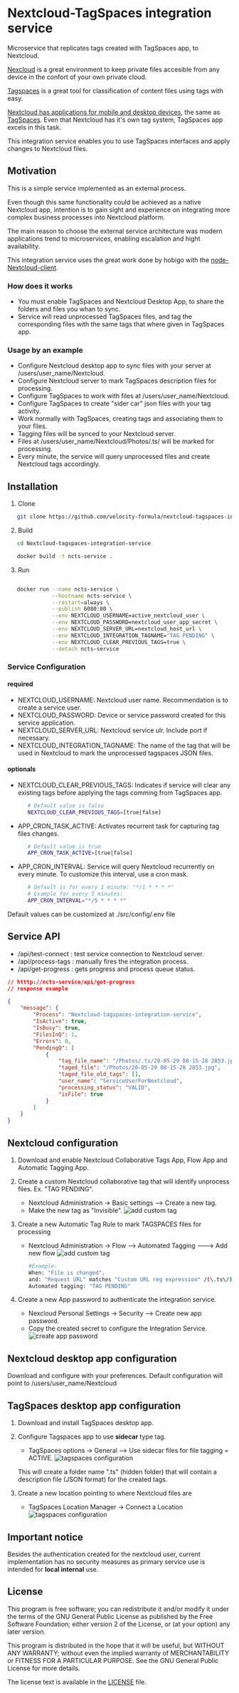 # Nextcloud-TagSpaces integration service

Microservice that replicates tags created with TagSpaces app, to Nextcloud.

[Nexcloud](https://nextcloud.com/) is a great environment to keep private files accesible from any device in the confort of your own private cloud.

[Tagspaces](https://www.tagspaces.org) is a great tool for classification of content files using tags with easy.

[Nextcloud has applications for mobile and desktop devices](https://github.com/nextcloud/desktop), the same as [TagSpaces](https://github.com/tagspaces/tagspaces).
Even that Nextcloud has it's own tag system, TagSpaces app excels in this task.

This integration service enables you to use TagSpaces interfaces and apply changes to Nextcloud files.

## Motivation

This is a simple service implemented as an external process.

Even though this same functionality could be achieved as a native Nextcloud app, intention is to gain sight and experience on integrating more complex business processes into Nextcloud platform.

The main reason to choose the external service architecture was modern applications trend to microservices, enabling escalation and hight availability.

This integration service uses the great work done by hobigo with the [node-Nextcloud-client](https://github.com/hobigo/Nextcloud-node-client).

### How does it works

- You must enable TagSpaces and Nextcloud Desktop App, to share the folders and files you whan to sync.
- Service will read unprocessed TagSpaces files, and tag the corresponding files with the same tags that where given in TagSpaces app.

### Usage by an example

- Configure Nextcloud desktop app to sync files with your server at /users/user_name/Nextcloud.
- Configure Nextcloud server to mark TagSpaces description files for processing.
- Configure TagSpaces to work with files at /users/user_name/Nextcloud.
- Configure TagSpaces to create "sider car" json files with your tag activity.
- Work normally with TagSpaces, creating tags and associating them to your files.
- Tagging files will be synced to your Nextcloud server.
- Files at /users/user_name/Nextcloud/Photos/.ts/ will be marked for processing.
- Every minute, the service will query unprocessed files and create Nextcloud tags accordingly.

## Installation

1. Clone

``` bash
   git clone https://github.com/velocity-formula/nextcloud-tagspaces-integration-service
```

2. Build

``` bash
   cd Nextcloud-tagspaces-integration-service

   docker build -t ncts-service .
```

3. Run

``` bash

   docker run --name ncts-service \
              --hostname ncts-service \
              --restart=always \
              --publish 6080:80 \
              --env NEXTCLOUD_USERNAME=active_nextcloud_user \
              --env NEXTCLOUD_PASSWORD=nextcloud_user_app_secret \
              --env NEXTCLOUD_SERVER_URL=nextcloud_host_url \
              --env NEXTCLOUD_INTEGRATION_TAGNAME="TAG PENDING" \
              --env NEXTCLOUD_CLEAR_PREVIOUS_TAGS=true \
              --detach ncts-service
```

### Service Configuration

#### required

- NEXTCLOUD_USERNAME: Nextcloud user name. Recommendation is to create a service user.
- NEXTCLOUD_PASSWORD: Device or service password created for this service application.
- NEXTCLOUD_SERVER_URL: Nextcloud service ulr. Include port if necessary.
- NEXTCLOUD_INTEGRATION_TAGNAME: The name of the tag that will be used in Nextcloud to mark the unprocessed tagspaces JSON files.

#### optionals

- NEXTCLOUD_CLEAR_PREVIOUS_TAGS: Indicates if service will clear any existing tags before applying the tags comming from TagSpaces app.

   ``` bash
      # Default value is false
      NEXTCLOUD_CLEAR_PREVIOUS_TAGS=[true|false]
   ```

- APP_CRON_TASK_ACTIVE: Activates recurrent task for capturing tag files changes.
  
   ``` bash
      # Default value is true
      APP_CRON_TASK_ACTIVE=[true|false]
   ```

- APP_CRON_INTERVAL: Service will query Nextcloud recurrently on every minute. To customize this interval, use a cron mask.
  
   ``` bash
      # Default is for every 1 minute: "*/1 * * * *"
      # Example for every 5 minutes:
      APP_CRON_INTERVAL="*/5 * * * *"
   ```

Default values can be customized at ./src/config/.env file

## Service API

- /api/test-connect  :  test service connection to Nextcloud server.
- /api/process-tags  :  manually fires the integration process.
- /api/get-progress  :  gets progress and process queue status.

``` json
// htttp://ncts-service/api/get-progress
// response example

{
    "message": {
        "Process": "Nextcloud-tagspaces-integration-service",
        "IsActive": true,
        "IsBusy": true,
        "FilesInQ": 1,
        "Errors": 0,
        "PendingQ": [
            {
                "tag_file_name": "/Photos/.ts/20-05-29 08-15-28 2853.jpg.json",
                "taged_file": "/Photos/20-05-29 08-15-28 2853.jpg",
                "taged_file_old_tags": [],
                "user_name": "ServiceUserForNextcloud",
                "processing_status": "VALID",
                "isFile": true
            }
        ]
    }
}

```


## Nextcloud configuration

1. Download and enable Nextcloud Collaborative Tags App, Flow App and Automatic Tagging App.

2. Create a custom Nextcloud collaborative tag that will identify unprocess files. Ex. "TAG PENDING".
   - Nextcloud Administration -> Basic settings --> Create a new tag.
   - Make the new tag as "Invisible".
   ![add custom tag](./documentation/assets/add_custom_tag.png)

3. Create a new Automatic Tag Rule to mark TAGSPACES files for processing
   - Nextcloud Administration -> Flow --> Automated Tagging ---> Add new flow
   ![add custom tag](./documentation/assets/add_custom_automated_tag.png)

      ```bash 
      #Example:
      When: "File is changed".
      and: "Request URL" matches "Custom URL reg expression" /(\.ts\/){1}.*(\.json$)(?<!.ts)$/i
      Automated tagging: "TAG PENDING"
      ```

4. Create a new App password to authenticate the integration service.
   - Nexcloud Personal Settings -> Security --> Create new app password.
   - Copy the created secret to configure the Integration Service.
   ![create app password](./documentation/assets/create_app_password_1.png)

## Nextcloud desktop app configuration

Download and configure with your preferences. Default configuration will point to /users/user_name/Nextcloud

## TagSpaces desktop app configuration

1. Download and install TagSpaces desktop app.

2. Configure Tagspaces app to use __sidecar__ type tag.
   - TagSpaces options -> General --> Use sidecar files for file tagging = ACTIVE.
   ![tagspaces configuration](./documentation/assets/tagspaces_config.png)

   
   This will create a folder name ".ts" (hidden folder) that will contain a description file (JSON format) for the created tags.


3. Create a new location pointing to where Nextcloud files are
   - TagSpaces Location Manager -> Connect a Location
   ![tagspaces configuration](./documentation/assets/tagspaces_connection_manager.png)


## Important notice

Besides the authentication created for the nextcloud user, current implementation has no security measures as primary service use is intended for **local internal** use.


## License


This program is free software; you can redistribute it and/or modify
it under the terms of the GNU General Public License as published by
the Free Software Foundation; either version 2 of the License, or
(at your option) any later version.

This program is distributed in the hope that it will be useful, but
WITHOUT ANY WARRANTY; without even the implied warranty of MERCHANTABILITY
or FITNESS FOR A PARTICULAR PURPOSE. See the GNU General Public License
for more details.

 The license text is available in the [LICENSE](LICENSE.txt) file.